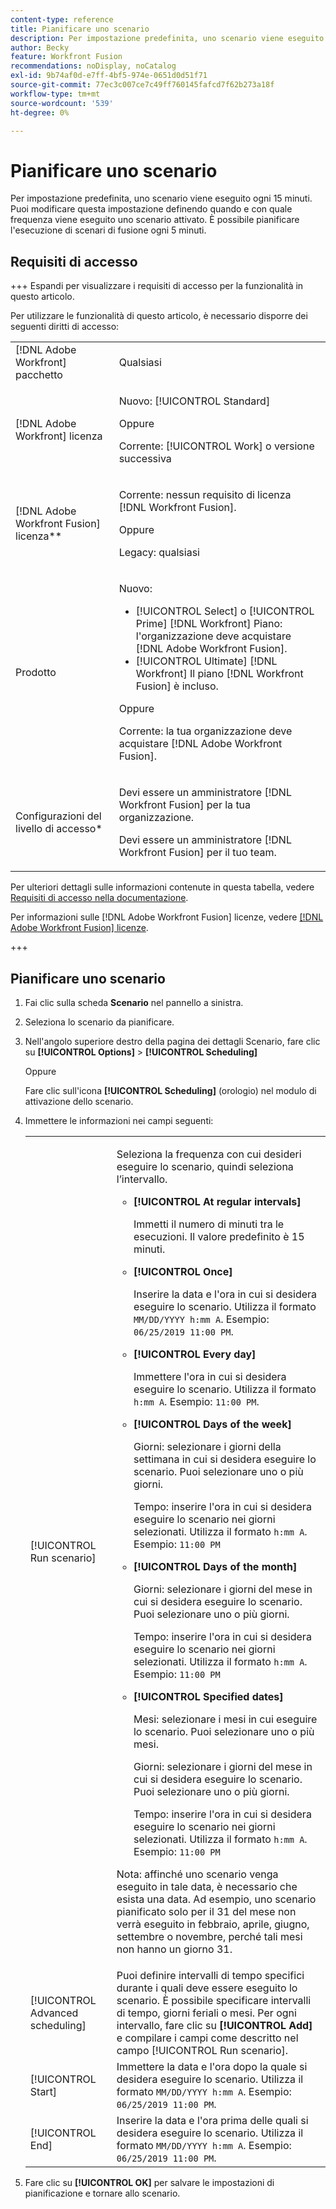```yaml
---
content-type: reference
title: Pianificare uno scenario
description: Per impostazione predefinita, uno scenario viene eseguito ogni 15 minuti. Puoi modificare questa impostazione definendo quando e con quale frequenza viene eseguito uno scenario attivato. È possibile pianificare l'esecuzione di scenari di fusione ogni 5 minuti.
author: Becky
feature: Workfront Fusion
recommendations: noDisplay, noCatalog
exl-id: 9b74af0d-e7ff-4bf5-974e-0651d0d51f71
source-git-commit: 77ec3c007ce7c49ff760145fafcd7f62b273a18f
workflow-type: tm+mt
source-wordcount: '539'
ht-degree: 0%

---
```


# Pianificare uno scenario

Per impostazione predefinita, uno scenario viene eseguito ogni 15 minuti. Puoi modificare questa impostazione definendo quando e con quale frequenza viene eseguito uno scenario attivato. È possibile pianificare l&#39;esecuzione di scenari di fusione ogni 5 minuti.

## Requisiti di accesso

+++ Espandi per visualizzare i requisiti di accesso per la funzionalità in questo articolo.

Per utilizzare le funzionalità di questo articolo, è necessario disporre dei seguenti diritti di accesso:

<table style="table-layout:auto">
 <col> 
 <col> 
 <tbody> 
  <tr> 
   <td role="rowheader">[!DNL Adobe Workfront] pacchetto</td> 
   <td> <p>Qualsiasi</p> </td> 
  </tr> 
  <tr data-mc-conditions=""> 
   <td role="rowheader">[!DNL Adobe Workfront] licenza</td> 
   <td> <p>Nuovo: [!UICONTROL Standard]</p><p>Oppure</p><p>Corrente: [!UICONTROL Work] o versione successiva</p> </td> 
  </tr> 
  <tr> 
   <td role="rowheader">[!DNL Adobe Workfront Fusion] licenza**</td> 
   <td>
   <p>Corrente: nessun requisito di licenza [!DNL Workfront Fusion].</p>
   <p>Oppure</p>
   <p>Legacy: qualsiasi </p>
   </td> 
  </tr> 
  <tr> 
   <td role="rowheader">Prodotto</td> 
   <td>
   <p>Nuovo:</p> <ul><li>[!UICONTROL Select] o [!UICONTROL Prime] [!DNL Workfront] Piano: l'organizzazione deve acquistare [!DNL Adobe Workfront Fusion].</li><li>[!UICONTROL Ultimate] [!DNL Workfront] Il piano [!DNL Workfront Fusion] è incluso.</li></ul>
   <p>Oppure</p>
   <p>Corrente: la tua organizzazione deve acquistare [!DNL Adobe Workfront Fusion].</p>
   </td> 
  </tr>
  <tr data-mc-conditions=""> 
   <td role="rowheader">Configurazioni del livello di accesso*</td> 
   <td> 
     <p>Devi essere un amministratore [!DNL Workfront Fusion] per la tua organizzazione.</p>
     <p>Devi essere un amministratore [!DNL Workfront Fusion] per il tuo team.</p>
   </td> 
  </tr> 
   </td> 
  </tr> 
 </tbody> 
</table>

Per ulteriori dettagli sulle informazioni contenute in questa tabella, vedere [Requisiti di accesso nella documentazione](/help/workfront-fusion/references/licenses-and-roles/access-level-requirements-in-documentation.md).

Per informazioni sulle [!DNL Adobe Workfront Fusion] licenze, vedere [[!DNL Adobe Workfront Fusion] licenze](/help/workfront-fusion/set-up-and-manage-workfront-fusion/licensing-operations-overview/license-automation-vs-integration.md).

+++

## Pianificare uno scenario

1. Fai clic sulla scheda **Scenario** nel pannello a sinistra.
1. Seleziona lo scenario da pianificare.
1. Nell&#39;angolo superiore destro della pagina dei dettagli Scenario, fare clic su **[!UICONTROL Options]** > **[!UICONTROL Scheduling]**

   Oppure

   Fare clic sull&#39;icona **[!UICONTROL Scheduling]** (orologio) nel modulo di attivazione dello scenario.

1. Immettere le informazioni nei campi seguenti:

   <table style="table-layout:auto">   
    <col> 
    <col> 
    <tbody> 
     <tr> 
      <td role="rowheader">[!UICONTROL Run scenario]</td> 
      <td> <p>Seleziona la frequenza con cui desideri eseguire lo scenario, quindi seleziona l’intervallo.</p> 
       <ul> 
        <li> <p><strong>[!UICONTROL At regular intervals]</strong> </p> <p>Immetti il numero di minuti tra le esecuzioni. Il valore predefinito è 15 minuti.</p> </li> 
        <li> <p><strong>[!UICONTROL Once]</strong> </p> <p>Inserire la data e l'ora in cui si desidera eseguire lo scenario. Utilizza il formato <code>MM/DD/YYYY h:mm A</code>. Esempio: <code>06/25/2019 11:00 PM</code>.</p> </li> 
        <li> <p><strong>[!UICONTROL Every day]</strong> </p> <p>Immettere l'ora in cui si desidera eseguire lo scenario. Utilizza il formato <code>h:mm A</code>. Esempio: <code>11:00 PM</code>.</p> </li> 
        <li> <p><strong>[!UICONTROL Days of the week]</strong> </p> <p>Giorni: selezionare i giorni della settimana in cui si desidera eseguire lo scenario. Puoi selezionare uno o più giorni.</p> <p>Tempo: inserire l'ora in cui si desidera eseguire lo scenario nei giorni selezionati. Utilizza il formato <code>h:mm A</code>. Esempio: <code>11:00 PM</code></p> </li> 
        <li> <p><strong>[!UICONTROL Days of the month]</strong> </p> <p>Giorni: selezionare i giorni del mese in cui si desidera eseguire lo scenario. Puoi selezionare uno o più giorni.</p> <p>Tempo: inserire l'ora in cui si desidera eseguire lo scenario nei giorni selezionati. Utilizza il formato <code>h:mm A</code>. Esempio: <code>11:00 PM</code></p> </li> 
        <li> <p><strong>[!UICONTROL Specified dates]</strong> </p> <p>Mesi: selezionare i mesi in cui eseguire lo scenario. Puoi selezionare uno o più mesi.</p> <p>Giorni: selezionare i giorni del mese in cui si desidera eseguire lo scenario. Puoi selezionare uno o più giorni.</p> <p>Tempo: inserire l'ora in cui si desidera eseguire lo scenario nei giorni selezionati. Utilizza il formato <code>h:mm A</code>. Esempio: <code>11:00 PM</code></p> </li> 
       </ul> <p>Nota: affinché uno scenario venga eseguito in tale data, è necessario che esista una data. Ad esempio, uno scenario pianificato solo per il 31 del mese non verrà eseguito in febbraio, aprile, giugno, settembre o novembre, perché tali mesi non hanno un giorno 31.</p> </td> 
     </tr> 
     <tr> 
      <td role="rowheader">[!UICONTROL Advanced scheduling]</td> 
      <td>Puoi definire intervalli di tempo specifici durante i quali deve essere eseguito lo scenario. È possibile specificare intervalli di tempo, giorni feriali o mesi. Per ogni intervallo, fare clic su <strong>[!UICONTROL Add]</strong> e compilare i campi come descritto nel campo [!UICONTROL Run scenario].</td> 
     </tr> 
     <tr> 
      <td role="rowheader">[!UICONTROL Start]</td> 
      <td>Immettere la data e l'ora dopo la quale si desidera eseguire lo scenario. Utilizza il formato <code>MM/DD/YYYY h:mm A</code>. Esempio: <code>06/25/2019 11:00 PM</code>.</td> 
     </tr> 
     <tr> 
      <td role="rowheader">[!UICONTROL End]</td> 
      <td>Inserire la data e l'ora prima delle quali si desidera eseguire lo scenario. Utilizza il formato <code>MM/DD/YYYY h:mm A</code>. Esempio: <code>06/25/2019 11:00 PM</code>.</td> 
     </tr> 
    </tbody> 
   </table>

1. Fare clic su **[!UICONTROL OK]** per salvare le impostazioni di pianificazione e tornare allo scenario.
